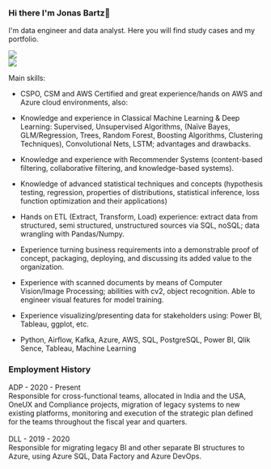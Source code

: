 ### Hi there I'm Jonas Bartz👋

I'm data engineer and data analyst. Here you will find study cases and my portfolio. 

<a href="https://www.linkedin.com/in/jonasbartz/" target="_blank"><img src="https://img.shields.io/badge/-LinkedIn-%230077B5?style=for-the-badge&logo=linkedin&logoColor=white" target="_blank"></a>   
<a href = "mailto:jonasbartz@gmail.com"><img src="https://img.shields.io/badge/Gmail-D14836?style=for-the-badge&logo=gmail&logoColor=white" target="_blank"></a>

Main skills:

- CSPO, CSM and AWS Certified and great experience/hands on AWS and Azure cloud environments, also:
- Knowledge and experience in Classical Machine Learning & Deep Learning: Supervised, Unsupervised Algorithms, (Naïve Bayes, GLM/Regression, Trees, Random Forest, Boosting Algorithms, Clustering Techniques), Convolutional Nets, LSTM; advantages and drawbacks.
- Knowledge and experience with Recommender Systems (content-based filtering, collaborative filtering, and knowledge-based systems).
- Knowledge of advanced statistical techniques and concepts (hypothesis testing, regression, properties of distributions, statistical inference, loss function optimization and their applications)
- Hands on ETL (Extract, Transform, Load) experience: extract data from structured, semi structured, unstructured sources via SQL, noSQL; data wrangling with Pandas/Numpy.
- Experience turning business requirements into a demonstrable proof of concept, packaging, deploying, and discussing its added value to the organization.
- Experience with scanned documents by means of Computer Vision/Image Processing; abilities with cv2, object recognition. Able to engineer visual features for model training.
- Experience visualizing/presenting data for stakeholders using: Power BI, Tableau, ggplot, etc.

- Python, Airflow, Kafka, Azure, AWS, SQL, PostgreSQL, Power BI, Qlik Sence, Tableau, Machine Learning

### Employment History
ADP - 2020 - Present
<br>
Responsible for cross-functional teams, allocated in India and the USA, OneUX and Compliance projects, migration of legacy systems to new existing platforms, monitoring and execution of the strategic plan defined for the teams throughout the fiscal year and quarters.
<br>
<br>
DLL - 2019 - 2020
<br>
Responsible for migrating legacy BI and other separate BI structures to Azure, using Azure SQL, Data Factory and Azure DevOps.
